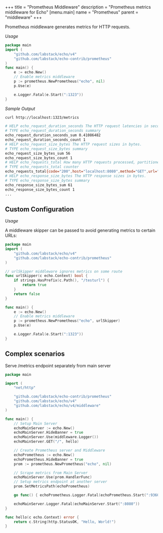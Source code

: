 +++
title = "Prometheus Middleware"
description = "Prometheus metrics middleware for Echo"
[menu.main]
  name = "Prometheus"
  parent = "middleware"
+++

Prometheus middleware generates metrics for HTTP requests.

*Usage*

```go
package main
import (
    "github.com/labstack/echo/v4"
    "github.com/labstack/echo-contrib/prometheus"
)
func main() {
    e := echo.New()
    // Enable metrics middleware
    p := prometheus.NewPrometheus("echo", nil)
    p.Use(e)

    e.Logger.Fatal(e.Start(":1323"))
}
```

*Sample Output*

```bash
curl http://localhost:1323/metrics

# HELP echo_request_duration_seconds The HTTP request latencies in seconds.
# TYPE echo_request_duration_seconds summary
echo_request_duration_seconds_sum 0.41086482
echo_request_duration_seconds_count 1
# HELP echo_request_size_bytes The HTTP request sizes in bytes.
# TYPE echo_request_size_bytes summary
echo_request_size_bytes_sum 56
echo_request_size_bytes_count 1
# HELP echo_requests_total How many HTTP requests processed, partitioned by status code and HTTP method.
# TYPE echo_requests_total counter
echo_requests_total{code="200",host="localhost:8080",method="GET",url="/"} 1
# HELP echo_response_size_bytes The HTTP response sizes in bytes.
# TYPE echo_response_size_bytes summary
echo_response_size_bytes_sum 61
echo_response_size_bytes_count 1
...
```

## Custom Configuration

*Usage*

A middleware skipper can be passed to avoid generating metrics to certain URLs:

```go
package main
import (
    "github.com/labstack/echo/v4"
    "github.com/labstack/echo-contrib/prometheus"
)

// urlSkipper middleware ignores metrics on some route
func urlSkipper(c echo.Context) bool {
	if strings.HasPrefix(c.Path(), "/testurl") {
		return true
	}
	return false
}

func main() {
    e := echo.New()
    // Enable metrics middleware
    p := prometheus.NewPrometheus("echo", urlSkipper)
    p.Use(e)

    e.Logger.Fatal(e.Start(":1323"))
}
```
## Complex scenarios
Serve /metrics endpoint separately from main server
```go
package main

import (
	"net/http"

	"github.com/labstack/echo-contrib/prometheus"
	"github.com/labstack/echo/v4"
	"github.com/labstack/echo/v4/middleware"
)

func main() {
	// Setup Main Server
	echoMainServer := echo.New()
	echoMainServer.HideBanner = true
	echoMainServer.Use(middleware.Logger())
	echoMainServer.GET("/", hello)

	// Create Prometheus server and Middleware
	echoPrometheus := echo.New()
	echoPrometheus.HideBanner = true
	prom := prometheus.NewPrometheus("echo", nil)

	// Scrape metrics from Main Server
	echoMainServer.Use(prom.HandlerFunc)
	// Setup metrics endpoint at another server
	prom.SetMetricsPath(echoPrometheus)

	go func() { echoPrometheus.Logger.Fatal(echoPrometheus.Start(":9360")) }()

	echoMainServer.Logger.Fatal(echoMainServer.Start(":8080"))
}

func hello(c echo.Context) error {
	return c.String(http.StatusOK, "Hello, World!")
}
```
